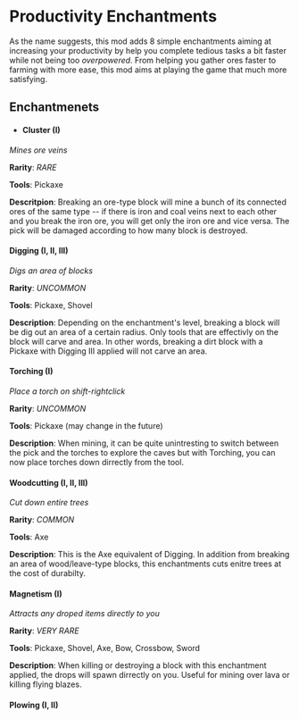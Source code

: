 Productivity Enchantments
==================

As the name suggests, this mod adds 8 simple enchantments aiming at increasing your productivity by help you complete tedious tasks a bit faster while not being too _overpowered_. From helping you gather ores faster to farming with more ease, this mod aims at playing the game that much more satisfying.

Enchantmenets
------------------

* #### Cluster (I)

_Mines ore veins_

**Rarity**: _RARE_

**Tools**: Pickaxe

**Descritpion**: Breaking an ore-type block will mine a bunch of its connected ores of the same type  -- if there is iron and coal veins next to each other and you break the iron ore, you will get only the iron ore and vice versa. The pick will be damaged according to how many block is destroyed.

#### Digging (I, II, III)

_Digs an area of blocks_

**Rarity**: _UNCOMMON_

**Tools**: Pickaxe, Shovel

**Description**: Depending on the enchantment's level, breaking a block will be dig out an area of a certain radius. Only tools that are effectivly on the block will carve and area. In other words, breaking a dirt block with a Pickaxe with Digging III applied will not carve an area. 

#### Torching (I)

_Place a torch on shift-rightclick_

**Rarity**: _UNCOMMON_

**Tools**: Pickaxe (may change in the future)

**Description**: When mining, it can be quite unintresting to switch between the pick and the torches to explore the caves but with Torching, you can now place torches down dirrectly from the tool.

#### Woodcutting (I, II, III)

_Cut down entire trees_

**Rarity**: _COMMON_

**Tools**: Axe

**Description**: This is the Axe equivalent of Digging. In addition from breaking an area of wood/leave-type blocks, this enchantments cuts enitre trees at the cost of durabilty.

#### Magnetism (I)

_Attracts any droped items directly to you_

**Rarity**: _VERY RARE_

**Tools**: Pickaxe, Shovel, Axe, Bow, Crossbow, Sword

**Description**: When killing or destroying a block with this enchantment applied, the drops will spawn dirrectly on you. Useful for mining over lava or killing flying blazes.

#### Plowing (I, II)


